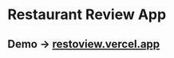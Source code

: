 
# Restaurant Review App 
## Demo -> <a href="http://restoview.vercel.app">restoview.vercel.app</a>
